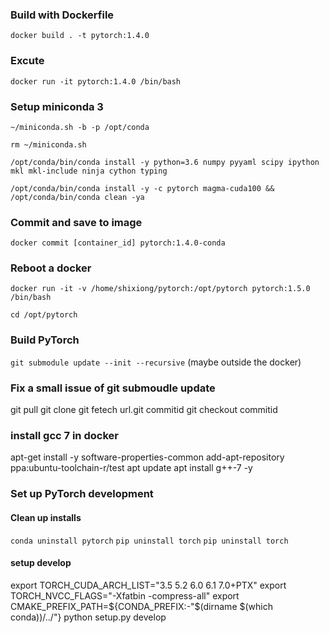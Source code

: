 
### Build with Dockerfile

```docker build . -t pytorch:1.4.0```


### Excute 

```docker run -it pytorch:1.4.0 /bin/bash```


### Setup miniconda 3

```~/miniconda.sh -b -p /opt/conda```


```rm ~/miniconda.sh```

```/opt/conda/bin/conda install -y python=3.6 numpy pyyaml scipy ipython mkl mkl-include ninja cython typing```


```/opt/conda/bin/conda install -y -c pytorch magma-cuda100 &&  /opt/conda/bin/conda clean -ya```


### Commit and save to image 


```docker commit [container_id] pytorch:1.4.0-conda```


### Reboot a docker 

```docker run -it -v /home/shixiong/pytorch:/opt/pytorch pytorch:1.5.0 /bin/bash```

```cd /opt/pytorch```




### Build PyTorch

```git submodule update --init --recursive``` (maybe outside the docker)


### Fix a small issue of git submoudle update

git pull
git clone 
git fetech url.git commitid
git checkout commitid


### install gcc 7 in docker 

apt-get install -y software-properties-common
add-apt-repository ppa:ubuntu-toolchain-r/test
apt update
apt install g++-7 -y

### Set up PyTorch development 


#### Clean up installs
```conda uninstall pytorch```
```pip uninstall torch```
```pip uninstall torch```

#### setup develop
export TORCH_CUDA_ARCH_LIST="3.5 5.2 6.0 6.1 7.0+PTX" 
export TORCH_NVCC_FLAGS="-Xfatbin -compress-all" 
export CMAKE_PREFIX_PATH=${CONDA_PREFIX:-"$(dirname $(which conda))/../"}
python setup.py develop















